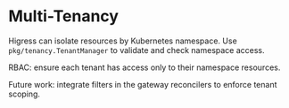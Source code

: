 # Multi-Tenancy

Higress can isolate resources by Kubernetes namespace. Use `pkg/tenancy.TenantManager` to validate and check namespace access.

RBAC: ensure each tenant has access only to their namespace resources.

Future work: integrate filters in the gateway reconcilers to enforce tenant scoping.
